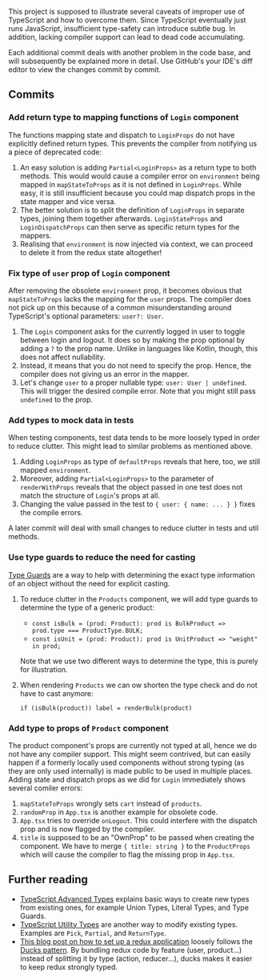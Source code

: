 This project is supposed to illustrate several caveats of improper use of TypeScript and how to overcome them. Since TypeScript eventually just runs JavaScript, insufficient type-safety can introduce subtle bug. In addition, lacking compiler support can lead to dead code accumulating. 

Each additional commit deals with another problem in the code base, and will subsequently be explained more in detail. Use GitHub's your IDE's diff editor to view the changes commit by commit.

## Commits

### Add return type to mapping functions of `Login` component

The functions mapping state and dispatch to `LoginProps` do not have explicitly defined return types. This prevents the compiler from notifying us a piece of deprecated code:
1. An easy solution is adding `Partial<LoginProps>` as a return type to both methods. This would would cause a compiler error on `environment` being mapped in `mapStateToProps` as it is not defined in `LoginProps`. While easy, it is still insufficient because you could map dispatch props in the state mapper and vice versa.
2. The better solution is to split the definition of `LoginProps` in separate types, joining them together afterwards. `LoginStateProps` and `LoginDispatchProps` can then serve as specific return types for the mappers.
3. Realising that `environment` is now injected via context, we can proceed to delete it from the redux state altogether!

### Fix type of `user` prop of `Login` component

After removing the obsolete `environment` prop, it becomes obvious that `mapStateToProps` lacks the mapping for the `user` props. The compiler does not pick up on this because of a common misunderstanding around TypeScript's optional parameters: `user?: User`.
1. The `Login` component asks for the currently logged in user to toggle between login and logout. It does so by making the prop optional by adding a `?` to the prop name. Unlike in languages like Kotlin, though, this does not affect nullability.
2. Instead, it means that you do not need to specify the prop. Hence, the compiler does not giving us an error in the mapper.
3. Let's change `user` to a proper nullable type: `user: User | undefined`. This will trigger the desired compile error. Note that you might still pass `undefined` to the prop.

### Add types to mock data in tests

When testing components, test data tends to be more loosely typed in order to reduce clutter. This might lead to similar problems as mentioned above.
1. Adding `LoginProps` as type of `defaultProps` reveals that here, too, we still mapped `environment`.
2. Moreover, adding `Partial<LoginProps>` to the parameter of `renderWithProps` reveals that the object passed in one test does not match the structure of `Login`'s props at all.
3. Changing the value passed in the test to `{ user: { name: ... } }` fixes the compile errors.

A later commit will deal with small changes to reduce clutter in tests and util methods.

### Use type guards to reduce the need for casting

[Type Guards](https://www.typescriptlang.org/docs/handbook/advanced-types.html#type-guards-and-differentiating-types) are a way to help with determining the exact type information of an object without the need for explicit casting.
1. To reduce clutter in the `Products` component, we will add type guards to determine the type of a generic product:
    - `const isBulk = (prod: Product): prod is BulkProduct => prod.type === ProductType.BULK;`
    - `const isUnit = (prod: Product): prod is UnitProduct => "weight" in prod;`

    Note that we use two different ways to determine the type, this is purely for illustration.
2. When rendering `Products` we can ow shorten the type check and do not have to cast anymore: 
    
    `if (isBulk(product)) label = renderBulk(product)`

### Add type to props of `Product` component

The product component's props are currently not typed at all, hence we do not have any compiler support. This might seem contrived, but can easily happen if a formerly locally used components without strong typing (as they are only used internally) is made public to be used in multiple places. Adding state and dispatch props as we did for `Login` immediately shows several comiler errors:
1. `mapStateToProps` wrongly sets `cart` instead of `products`.
2. `randomProp` in `App.tsx` is another example for obsolete code.
3. `App.tsx` tries to override `onLogout`. This could interfere with the dispatch prop and is now flagged by the compiler.
4. `title` is supposed to be an "OwnProp" to be passed when creating the component. We have to merge `{ title: string }` to the `ProductProps` which will cause the compiler to flag the missing prop in `App.tsx`.

## Further reading
* [TypeScript Advanced Types](https://www.typescriptlang.org/docs/handbook/advanced-types.html) explains basic ways to create new types from existing ones, for example Union Types, Literal Types, and Type Guards.
* [TypeScript Utility Types](https://www.typescriptlang.org/docs/handbook/utility-types.html) are another way to modify existing types. Examples are `Pick`, `Partial`, and `ReturnType`.
* [This blog post on how to set up a redux application](https://levelup.gitconnected.com/set-up-a-typescript-react-redux-project-35d65f14b869) loosely follows the [Ducks pattern](https://redux.js.org/style-guide/style-guide#structure-files-as-feature-folders-or-ducks). By bundling redux code by feature (user, product...) instead of splitting it by type (action, reducer...), ducks makes it easier to keep redux strongly typed.


